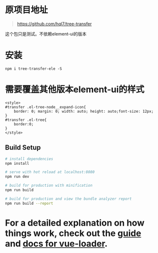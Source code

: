 
# 原项目地址

> https://github.com/hql7/tree-transfer

这个包只是测试。不依赖element-ui的版本

# 安装

`npm i tree-transfer-ele -S`

# 需要覆盖其他版本element-ui的样式
```
<style>
#transfer .el-tree-node__expand-icon{
    border: 0; margin: 0; width: auto; height: auto;font-size: 12px;
}
#transfer .el-tree{
    border:0;
}
</style>
```
## Build Setup

``` bash
# install dependencies
npm install

# serve with hot reload at localhost:8080
npm run dev

# build for production with minification
npm run build

# build for production and view the bundle analyzer report
npm run build --report
```

For a detailed explanation on how things work, check out the [guide](http://vuejs-templates.github.io/webpack/) and [docs for vue-loader](http://vuejs.github.io/vue-loader).
=======

